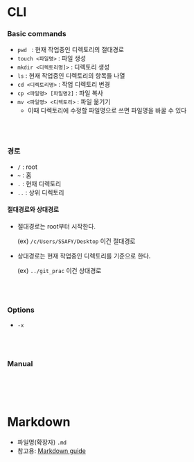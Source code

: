 # CLI

### Basic commands

- `pwd ` : 현재 작업중인 디렉토리의 절대경로
- `touch <파일명>` : 파일 생성
- `mkdir <디렉토리명]>` : 디렉토리 생성
- `ls` : 현재 작업중인 디렉토리의 항목들 나열
- `cd <디렉토리명>` : 작업 디렉토리 변경
- `cp <파일명> [파일명2]` : 파일 복사
- `mv <파일명> <디렉토리>` : 파일 옮기기 
  - 이때 디렉토리에 수정할 파일명으로 쓰면 파일명을 바꿀 수 있다 

<br><br>

### 경로

- `/` : root
- `~` : 홈
- `.` : 현재 디렉토리
- `..` : 상위 디렉토리

#### 절대경로와 상대경로

- 절대경로는 root부터 시작한다.

  (ex) `/c/Users/SSAFY/Desktop` 이건 절대경로

- 상대경로는 현재 작업중인 디렉토리를 기준으로 한다.

  (ex) `../git_prac` 이건 상대경로

<br><br>

### Options

- `-x`

<br><br>

### Manual

<br><br><br>

# Markdown

- 파일명(확장자) `.md`
- 참고용: [Markdown guide](https://www.markdownguide.org/basic-syntax/)
